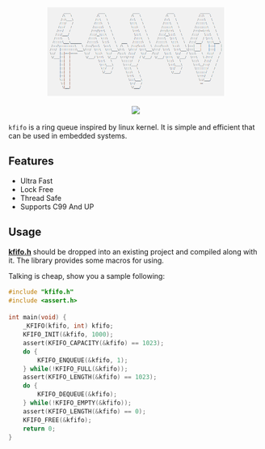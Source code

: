 <p align="center">
<img 
    src="logo.png" 
    width="350" height="175" border="0" alt="event">
<br><br>
<a title="License" target="_blank" href="https://github.com/cheng-zhongliang/kfifo/blob/master/LICENSE"><img src="https://img.shields.io/github/license/cheng-zhongliang/kfifo?style=flat-square"></a>
</p>

`kfifo` is a ring queue inspired by linux kernel. It is simple and efficient that can be used in embedded systems.

## Features

- Ultra Fast
- Lock Free
- Thread Safe
- Supports C99 And UP

## Usage

**[kfifo.h](kfifo.h?raw=1)** should be dropped into an existing project and compiled along with it. The library provides some 
macros for using.

Talking is cheap, show you a sample following:

```c
#include "kfifo.h"
#include <assert.h>

int main(void) {
    _KFIFO(kfifo, int) kfifo;
    KFIFO_INIT(&kfifo, 1000);
    assert(KFIFO_CAPACITY(&kfifo) == 1023);
    do {
        KFIFO_ENQUEUE(&kfifo, 1);
    } while(!KFIFO_FULL(&kfifo));
    assert(KFIFO_LENGTH(&kfifo) == 1023);
    do {
        KFIFO_DEQUEUE(&kfifo);
    } while(!KFIFO_EMPTY(&kfifo));
    assert(KFIFO_LENGTH(&kfifo) == 0);
    KFIFO_FREE(&kfifo);
    return 0;
}
```